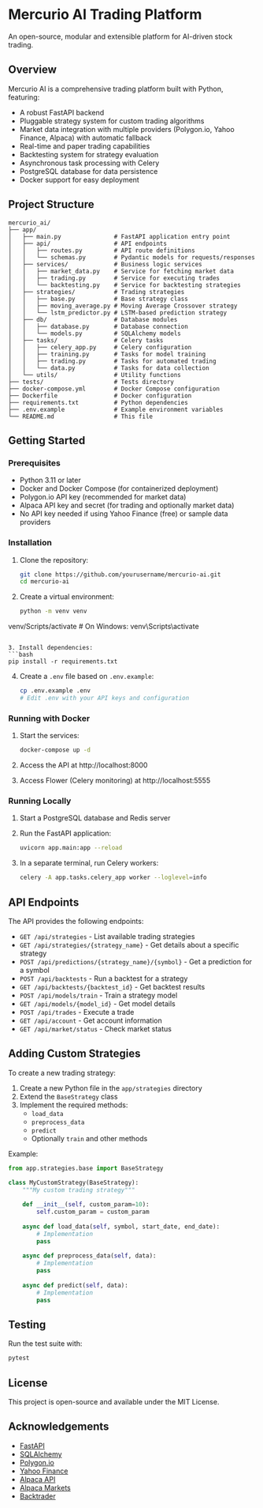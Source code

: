 # Mercurio AI Trading Platform

An open-source, modular and extensible platform for AI-driven stock trading.

## Overview

Mercurio AI is a comprehensive trading platform built with Python, featuring:

- A robust FastAPI backend
- Pluggable strategy system for custom trading algorithms
- Market data integration with multiple providers (Polygon.io, Yahoo Finance, Alpaca) with automatic fallback
- Real-time and paper trading capabilities
- Backtesting system for strategy evaluation
- Asynchronous task processing with Celery
- PostgreSQL database for data persistence
- Docker support for easy deployment

## Project Structure

```
mercurio_ai/
├── app/
│   ├── main.py               # FastAPI application entry point
│   ├── api/                  # API endpoints
│   │   ├── routes.py         # API route definitions
│   │   └── schemas.py        # Pydantic models for requests/responses
│   ├── services/             # Business logic services
│   │   ├── market_data.py    # Service for fetching market data
│   │   ├── trading.py        # Service for executing trades
│   │   └── backtesting.py    # Service for backtesting strategies
│   ├── strategies/           # Trading strategies
│   │   ├── base.py           # Base strategy class
│   │   ├── moving_average.py # Moving Average Crossover strategy
│   │   └── lstm_predictor.py # LSTM-based prediction strategy
│   ├── db/                   # Database modules
│   │   ├── database.py       # Database connection
│   │   └── models.py         # SQLAlchemy models
│   ├── tasks/                # Celery tasks
│   │   ├── celery_app.py     # Celery configuration
│   │   ├── training.py       # Tasks for model training
│   │   ├── trading.py        # Tasks for automated trading
│   │   └── data.py           # Tasks for data collection
│   └── utils/                # Utility functions
├── tests/                    # Tests directory
├── docker-compose.yml        # Docker Compose configuration
├── Dockerfile                # Docker configuration
├── requirements.txt          # Python dependencies
├── .env.example              # Example environment variables
└── README.md                 # This file
```

## Getting Started

### Prerequisites

- Python 3.11 or later
- Docker and Docker Compose (for containerized deployment)
- Polygon.io API key (recommended for market data)
- Alpaca API key and secret (for trading and optionally market data)
- No API key needed if using Yahoo Finance (free) or sample data providers

### Installation

1. Clone the repository:
   ```bash
   git clone https://github.com/yourusername/mercurio-ai.git
   cd mercurio-ai
   ```

2. Create a virtual environment:
   ```bash
   python -m venv venv
 venv/Scripts/activate  # On Windows: venv\Scripts\activate
   ```

3. Install dependencies:
   ```bash
   pip install -r requirements.txt
   ```

4. Create a `.env` file based on `.env.example`:
   ```bash
   cp .env.example .env
   # Edit .env with your API keys and configuration
   ```

### Running with Docker

1. Start the services:
   ```bash
   docker-compose up -d
   ```

2. Access the API at http://localhost:8000
   
3. Access Flower (Celery monitoring) at http://localhost:5555

### Running Locally

1. Start a PostgreSQL database and Redis server

2. Run the FastAPI application:
   ```bash
   uvicorn app.main:app --reload
   ```

3. In a separate terminal, run Celery workers:
   ```bash
   celery -A app.tasks.celery_app worker --loglevel=info
   ```

## API Endpoints

The API provides the following endpoints:

- `GET /api/strategies` - List available trading strategies
- `GET /api/strategies/{strategy_name}` - Get details about a specific strategy
- `POST /api/predictions/{strategy_name}/{symbol}` - Get a prediction for a symbol
- `POST /api/backtests` - Run a backtest for a strategy
- `GET /api/backtests/{backtest_id}` - Get backtest results
- `POST /api/models/train` - Train a strategy model
- `GET /api/models/{model_id}` - Get model details
- `POST /api/trades` - Execute a trade
- `GET /api/account` - Get account information
- `GET /api/market/status` - Check market status

## Adding Custom Strategies

To create a new trading strategy:

1. Create a new Python file in the `app/strategies` directory
2. Extend the `BaseStrategy` class
3. Implement the required methods:
   - `load_data`
   - `preprocess_data`
   - `predict`
   - Optionally `train` and other methods

Example:

```python
from app.strategies.base import BaseStrategy

class MyCustomStrategy(BaseStrategy):
    """My custom trading strategy"""
    
    def __init__(self, custom_param=10):
        self.custom_param = custom_param
        
    async def load_data(self, symbol, start_date, end_date):
        # Implementation
        pass
        
    async def preprocess_data(self, data):
        # Implementation
        pass
        
    async def predict(self, data):
        # Implementation
        pass
```

## Testing

Run the test suite with:

```bash
pytest
```

## License

This project is open-source and available under the MIT License.

## Acknowledgements

- [FastAPI](https://fastapi.tiangolo.com/)
- [SQLAlchemy](https://www.sqlalchemy.org/)
- [Polygon.io](https://polygon.io/)
- [Yahoo Finance](https://finance.yahoo.com/)
- [Alpaca API](https://alpaca.markets/)
- [Alpaca Markets](https://alpaca.markets/)
- [Backtrader](https://www.backtrader.com/)
